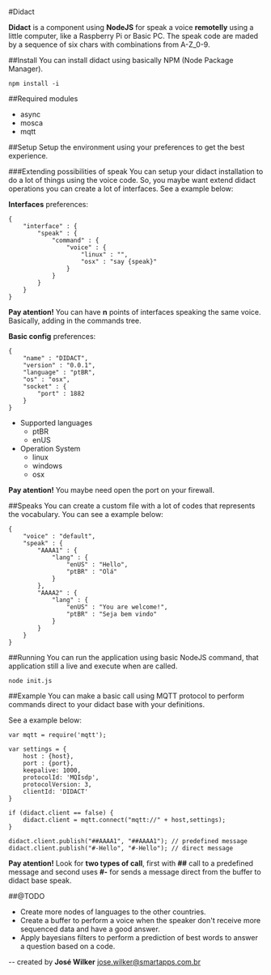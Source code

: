 #Didact

**Didact** is a component using **NodeJS** for speak a voice **remotelly** using a little computer, like a Raspberry Pi or Basic PC. The speak code are maded by a sequence of six chars with combinations from A-Z_0-9.

##Install
You can install didact using basically NPM (Node Package Manager).

```npm install -i```

##Required modules
- async
- mosca
- mqtt

##Setup
Setup the environment using your preferences to get the best experience.

###Extending possibilities of speak
You can setup your didact installation to do a lot of things using the voice code. So, you maybe want extend didact operations you can create a lot of interfaces. See a example below:

**Interfaces** preferences:

```
{
	"interface" : {
		"speak" : {
			"command" : {
				"voice" : {
					"linux" : "",
					"osx" : "say {speak}"
				}
			}
		}
	}
}
```
**Pay atention!** You can have **n** points of interfaces speaking the same voice. Basically, adding in the commands tree.

**Basic config** preferences:

```
{
	"name" : "DIDACT",
	"version" : "0.0.1",
	"language" : "ptBR",
	"os" : "osx",
	"socket" : {
		"port" : 1882
	}
}
```

* Supported languages
	* ptBR
	* enUS
* Operation System
	* linux
	* windows
	* osx

**Pay atention!** You maybe need open the port on your firewall.

##Speaks
You can create a custom file with a lot of codes that represents the vocabulary. You can see a example below: 

```
{
	"voice" : "default",
	"speak" : {
		"AAAA1" : {
			"lang" : {
				"enUS" : "Hello",
				"ptBR" : "Olá"
			}
		},
		"AAAA2" : {
			"lang" : {
				"enUS" : "You are welcome!",
				"ptBR" : "Seja bem vindo"
			}
		}
	}
}
```

##Running
You can run the application using basic NodeJS command, that application still a live and execute when are called.

```
node init.js
```

##Example
You can make a basic call using MQTT protocol to perform commands direct to your didact base with your definitions.

See a example below:

```
var mqtt = require('mqtt');

var settings = {
    host : {host},
    port : {port},
    keepalive: 1000,
    protocolId: 'MQIsdp',
    protocolVersion: 3,
    clientId: 'DIDACT'
}

if (didact.client == false) {
    didact.client = mqtt.connect("mqtt://" + host,settings);
}

didact.client.publish("##AAAA1", "##AAAA1"); // predefined message
didact.client.publish("#-Hello", "#-Hello"); // direct message

```

**Pay atention!** Look for **two types of call**, first with **##** call to a predefined message and second uses **#-** for sends a message direct from the buffer to didact base speak.

##@TODO

- Create more nodes of languages to the other countries.
- Create a buffer to perform a voice when the speaker don't receive more sequenced data and have a good answer.
- Apply bayesians filters to perform a prediction of best words to answer a question based on a code.

--
created by **José Wilker** <jose.wilker@smartapps.com.br>